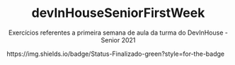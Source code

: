 <h1 align="center"> devInHouseSeniorFirstWeek </h1>
<p align="center">Exercícios referentes a primeira semana de aula da turma do DevInHouse - Senior 2021</p>
https://img.shields.io/badge/Status-Finalizado-green?style=for-the-badge